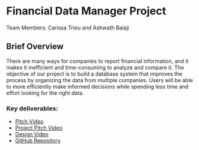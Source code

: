 # Financial Data Manager Project 
Team Members: Carissa Trieu and Ashwath Balaji
## Brief Overview 
There are many ways for companies to report financial information, and it makes it inefficient and time-consuming to analyze and compare it. The objective of our project is to build a database system that improves the process by organizing the data from multiple companies. Users will be able to more efficiently make informed decisions while spending less time and effort looking for the right data.  
### Key deliverables:  
- [Pitch Video](https://vcu.mediaspace.kaltura.com/media/Carissa%20Trieus%20Personal%20Meeting%20Room/1_l7xt74sb)
- [Project Pitch Video](https://vcu.mediaspace.kaltura.com/media/t/1_2bfyjdz2)  
- [Design Video](https://vcu.mediaspace.kaltura.com/media/Carissa+Trieu%27s+Personal+Meeting+Room/1_p7fqttji)
- [GitHub Repository](https://github.com/cmsc-vcu/cmsc408-fa2024-proj-team-business) 